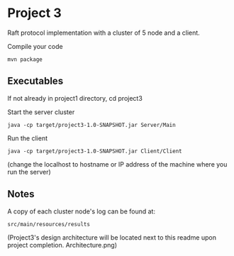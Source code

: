 # **Project 3**
Raft protocol implementation with a cluster of 5 node and a client.

Compile your code
```
mvn package
```

## **Executables**
If not already in project1 directory, cd project3

Start the server cluster

```
java -cp target/project3-1.0-SNAPSHOT.jar Server/Main
```

Run the client

```
java -cp target/project3-1.0-SNAPSHOT.jar Client/Client
```

(change the localhost to hostname or IP address of the machine where you run the server)

## **Notes**

A copy of each cluster node's log can be found at:

```
src/main/resources/results
```

(Project3's design architecture will be located next to this readme upon project completion.
Architecture.png)
